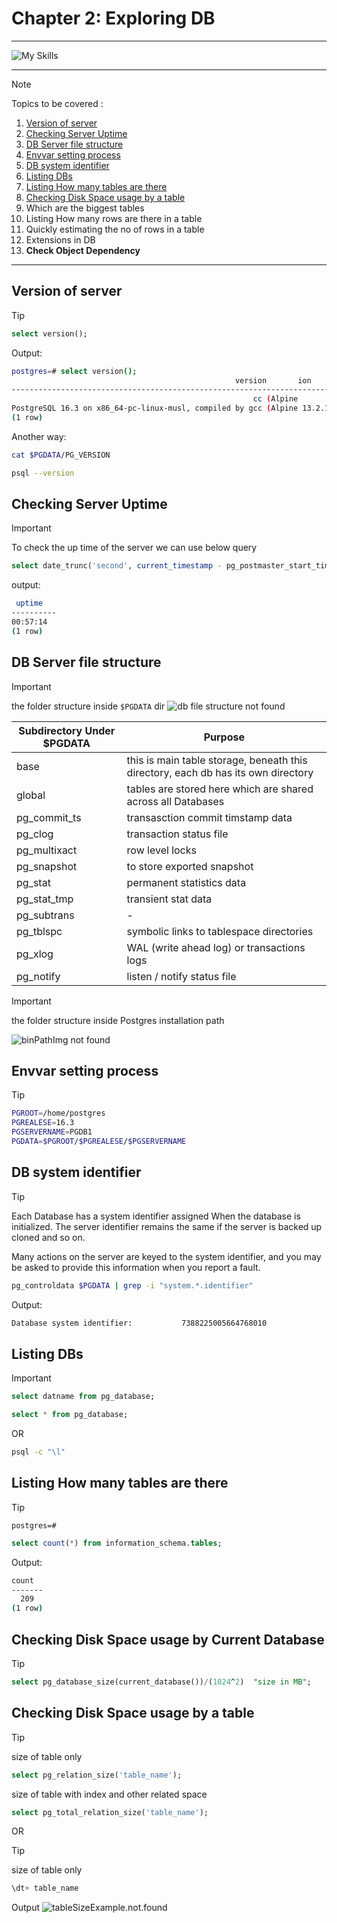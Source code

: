 # Chapter 2: Exploring DB

---

![My Skills](https://go-skill-icons.vercel.app/api/icons?i=postgres,linux,docker,bash,&perine=6)

---
<!-- > 1. Locating Databases in DB Server -->

> [!NOTE]
>
> Topics to be covered :
>
> 1. [Version of server](#version-of-server)
> 1. [Checking Server Uptime](#checking-server-uptime)
> 1. [DB Server file structure](#db-server-file-structure)
> 1. [Envvar setting process](#envvar-setting-process)
> 1. [DB system identifier](#db-system-identifier)
> 1. [Listing DBs](#listing-dbs)
> 1. [Listing How many tables are there](listing-how-many-tables-are-there)
> 1. [Checking Disk Space usage by a table](checking-disk-space-usage-by-a-table)
> 1. Which are the biggest tables
> 1. Listing How many rows are there in a table
> 1. Quickly estimating the no of rows in a table
> 1. Extensions in DB
> 1. **Check Object Dependency**

---

## Version of server

> [!TIP]
>
> ```sql
> select version();
> ```
>
> Output:
>
> ```bash
> postgres=# select version();
>                                                   version       ion
> ------------------------------------------------------------------------------------------------------------------------
>                                                       cc (Alpine
> PostgreSQL 16.3 on x86_64-pc-linux-musl, compiled by gcc (Alpine 13.2.1_git20240309) 13.2.1 20240309, 64-bit
> (1 row)
> ```
>
> Another way:
>
> ```bash
> cat $PGDATA/PG_VERSION
> ```
>
> ```bash
> psql --version
> ```

## Checking **Server Uptime**

> [!IMPORTANT]
> To check the up time of the server we can use below query
>
> ```sql
> select date_trunc('second', current_timestamp - pg_postmaster_start_time()) as uptime;
> ```
>
> output:
>
> ```bash
>  uptime
> ----------
> 00:57:14
> (1 row)
> ```

## DB Server file structure

>[!IMPORTANT]
> the folder structure inside `$PGDATA` dir
>![db file structure not found](./imgs/dirStructurePSQL.png)

| Subdirectory Under $PGDATA | Purpose                                                                           |
| -------------------------- | --------------------------------------------------------------------------------- |
| base                       | this is main table storage, beneath this directory, each db has its own directory |
| global                     | tables are stored here which are shared across all Databases                      |
| pg_commit_ts               | transasction commit timstamp data                                                 |
| pg_clog                    | transaction status file                                                           |
| pg_multixact               | row level locks                                                                   |
| pg_snapshot                | to store exported snapshot                                                        |
| pg_stat                    | permanent statistics data                                                         |
| pg_stat_tmp                | transient stat data                                                               |
| pg_subtrans                | \-                                                                                |
| pg_tblspc                  | symbolic links to tablespace directories                                          |
| pg_xlog                    | WAL (write ahead log) or transactions logs                                        |
| pg_notify                  | listen / notify status file                                                       |

>[!IMPORTANT]
> the folder structure inside Postgres installation path
>
>![binPathImg not found](./imgs/binPathImg.png)

## Envvar setting process

> [!TIP]
>```bash
> PGROOT=/home/postgres
> PGREALESE=16.3
> PGSERVERNAME=PGDB1
> PGDATA=$PGROOT/$PGREALESE/$PGSERVERNAME
>```


## DB system identifier

> [!TIP]
>
>Each Database has a system identifier assigned When the database is initialized. The server identifier remains the same if the server is backed up cloned and so on.
>
>Many actions on the server are keyed to the system identifier, and you may be asked to provide this information when you report a fault.
>
>```bash
> pg_controldata $PGDATA | grep -i "system.*.identifier"
> ```
>
> Output:
>```bash
>Database system identifier:           7388225005664768010
>```

## Listing DBs

>[!IMPORTANT]
>```sql
>select datname from pg_database;
>```
>```sql
>select * from pg_database;
>```
>
>OR
>
>```bash
>psql -c "\l"
>```

## Listing How many tables are there


>[!TIP]
>
>`postgres=# `
>```sql
>select count(*) from information_schema.tables;
>```
>
> Output:
>```bash
> count     
>-------    
>   209     
>(1 row)    
>```

## Checking Disk Space usage by Current Database

>[!TIP]
>```sql
>select pg_database_size(current_database())/(1024^2)  "size in MB";
>```

## Checking Disk Space usage by a table

>[!TIP]
>
> size of table only
>```sql
>select pg_relation_size('table_name');
>```
> size of table with index and other related space
>```sql
>select pg_total_relation_size('table_name');
>```

OR

>[!TIP]
>
> size of table only
>```sql
>\dt+ table_name
>```
> Output
>![tableSizeExample.not.found](./imgs/tableSize.png)